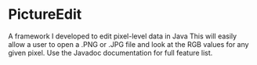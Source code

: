 # PictureEdit
A framework I developed to edit pixel-level data in Java
This will easily allow a user to open a .PNG or .JPG file and look at the RGB values for any given pixel.
Use the Javadoc documentation for full feature list.
